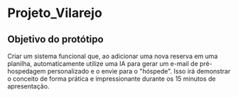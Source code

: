 # Projeto_Vilarejo

## Objetivo do protótipo

Criar um sistema funcional que, ao adicionar uma nova reserva em uma planilha, automaticamente utilize uma IA para gerar um e-mail de pré-hospedagem personalizado e o envie para o "hóspede". Isso irá demonstrar o conceito de forma prática e impressionante durante os 15 minutos de apresentação.

